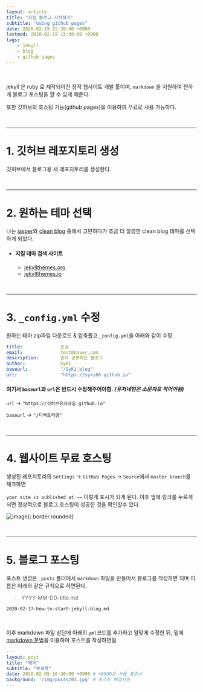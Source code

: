 ```yaml
---
layout: article
title: "지킬 블로그 시작하기"
subtitle: "using github pages"
date: 2020-02-19 15:30:00 +0900
lastmod: 2020-02-19 15:30:00 +0900
tags: 
    - jekyll
    - blog
    - github pages
---
```


<br>

jekyll 은 ruby 로 제작되어진 정적 웹사이트 개발 툴이며, `markdown` 을 지원하여 편하게 블로그 포스팅을 할 수 있게 해준다.

또한 깃허브의 호스팅 기능(github pages)을 이용하여 무료로 사용 가능하다.

<br>

---

# 1. 깃허브 레포지토리 생성

깃허브에서 블로그용 새 레포지토리를 생성한다.

<br>

---

# 2. 원하는 테마 선택

나는 [jasper](https://jekyller.github.io/jasper/)와 [clean blog](http://blackrockdigital.github.io/startbootstrap-clean-blog-jekyll/) 중에서 고민하다가 조금 더 깔끔한 clean blog 테마를 선택하게 되었다.

- #### 지킬 테마 검색 사이트
    - [jekyllthemes.org](http://jekyllthemes.org/)
    - [jekyllthemes.io](https://jekyllthemes.io/)

<br>

---

# 3. `_config.yml` 수정

원하는 테마 zip파일 다운로드 & 압축풀고 `_config.yml`을 아래와 같이 수정

```yml
title:              혼공
email:              test@naver.com
description:        혼자 공부하는 블로그
author:             SyKi
baseurl:            "/SyKi_blog"
url:                "https://syki66.github.io"
```

#### 여기서 `baseurl`과 `url`은 반드시 수정해주어야함. *(유저네임은 소문자로 적어야됨)*

`url` -> `"https://깃허브유저네임.github.io"`

`baseurl` -> `"/디렉토리명"`

<br>

---

# 4. 웹사이트 무료 호스팅

생성된 레포지토리의 `Settings` -> `GitHub Pages` -> `Source`에서 `master branch`를 체크하면

`your site is published at ~~` 이렇게 표시가 되게 된다. 이후 옆에 링크를 누르게 되면 정상적으로 블로그 호스팅이 성공한 것을 확인할수 있다.

![image](https://user-images.githubusercontent.com/59393359/74637891-3b57f180-51ae-11ea-81b6-99bc0c85a418.png){:.border.rounded}

<br>

---

# 5. 블로그 포스팅

포스트 생성은 `_posts` 폴더에서 `markdown` 파일을 만들어서 블로그를 작성하면 되며 이름은 아래와 같은 규칙으로 하면된다.

> YYYY-MM-DD-title.md

```
2020-02-17-how-to-start-jekyll-blog.md
```

<br>

이후 markdown 파일 상단에 아래의 `yml`코드를 추가하고 알맞게 수정한 뒤, 밑에 [markdown 문법](https://www.markdownguide.org/basic-syntax/)을 이용하여 포스트를 작성하면됨

```yml
---
layout: post
title: "제목"
subtitle: "부제목"
date: 2020-02-05 16:30:00 +0900 # +0900은 서울 표준시
background: '/img/posts/01.jpg' # 포스트 배경사진
---
```

<br><br><br><br>